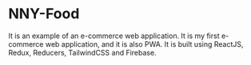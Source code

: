 # NNY-Food
It is an example of an e-commerce web application. It is my first e-commerce web application, and it is also PWA. It is built using ReactJS, Redux, Reducers, TailwindCSS and Firebase.
